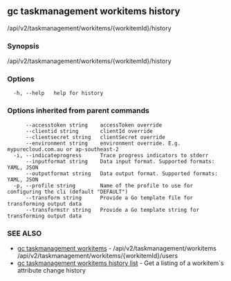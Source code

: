## gc taskmanagement workitems history

/api/v2/taskmanagement/workitems/{workitemId}/history

### Synopsis

/api/v2/taskmanagement/workitems/{workitemId}/history

### Options

```
  -h, --help   help for history
```

### Options inherited from parent commands

```
      --accesstoken string    accessToken override
      --clientid string       clientId override
      --clientsecret string   clientSecret override
      --environment string    environment override. E.g. mypurecloud.com.au or ap-southeast-2
  -i, --indicateprogress      Trace progress indicators to stderr
      --inputformat string    Data input format. Supported formats: YAML, JSON
      --outputformat string   Data output format. Supported formats: YAML, JSON
  -p, --profile string        Name of the profile to use for configuring the cli (default "DEFAULT")
      --transform string      Provide a Go template file for transforming output data
      --transformstr string   Provide a Go template string for transforming output data
```

### SEE ALSO

* [gc taskmanagement workitems](gc_taskmanagement_workitems.html)	 - /api/v2/taskmanagement/workitems /api/v2/taskmanagement/workitems/{workitemId}/users
* [gc taskmanagement workitems history list](gc_taskmanagement_workitems_history_list.html)	 - Get a listing of a workitem`s attribute change history


